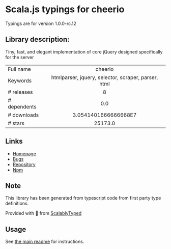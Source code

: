 
# Scala.js typings for cheerio

Typings are for version 1.0.0-rc.12

## Library description:
Tiny, fast, and elegant implementation of core jQuery designed specifically for the server

|                    |                 |
| ------------------ | :-------------: |
| Full name          | cheerio |
| Keywords           | htmlparser, jquery, selector, scraper, parser, html |
| # releases         | 8 |
| # dependents       | 0.0 |
| # downloads        | 3.0541401666666668E7 |
| # stars            | 25173.0 |

## Links
- [Homepage](https://cheerio.js.org/)
- [Bugs](https://github.com/cheeriojs/cheerio/issues)
- [Repository](https://github.com/cheeriojs/cheerio)
- [Npm](https://www.npmjs.com/package/cheerio)
    


## Note
This library has been generated from typescript code from first party type definitions.

Provided with :purple_heart: from [ScalablyTyped](https://github.com/oyvindberg/ScalablyTyped)

## Usage
See [the main readme](../../readme.md) for instructions.


